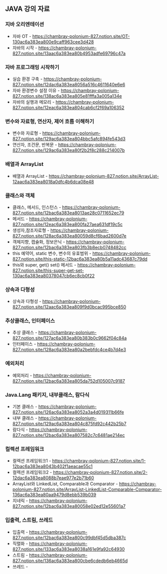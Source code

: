 ## JAVA 강의 자료

### 지바 오리엔테이션
* 자바 OT - https://chambray-polonium-827.notion.site/OT-130ac6a383ea800e9caff963cee3d428 <br>
* 자바의 시작 - https://chambray-polonium-827.notion.site/13aac6a383ea80b4953adfe69796c47a <br>

### 자바 프로그래밍 시작하기
* 실습 환경 구축 - https://chambray-polonium-827.notion.site/12dac6a383ea8056a516c4611640e6e6 <br>
* 자바 환경변수 설정 이유 - https://chambray-polonium-827.notion.site/138ac6a383ea805e81fffa3a005a134e <br>
* 자바의 실행과 메모리 - https://chambray-polonium-827.notion.site/12eac6a383ea804cab6cf2f69a106352 <br>

### 변수와 자료형, 연산자, 제어 흐름 이해하기
* 변수와 자료형 - https://chambray-polonium-827.notion.site/129ac6a383ea804bbc5afc894fe543d3 <br>
* 연산자, 조건문, 반복문 - https://chambray-polonium-827.notion.site/129ac6a383ea80f2b2f8c288c214007b <br>

### 배열과 ArrayList
* 배열과 ArrayList - https://chambray-polonium-827.notion.site/ArrayList-12aac6a383ea8018a0dfc4b6dca08e48 <br>

### 클래스와 객체
* 클래스, 메서드, 인스턴스 - https://chambray-polonium-827.notion.site/12bac6a383ea8013ae28c0711652ec79 <br>
* 메서드 - https://chambray-polonium-827.notion.site/12eac6a383ea800fa27aea631df19c5c <br>
* 생성자,참조자료형 - https://chambray-polonium-827.notion.site/128ac6a383ea80059d8cf6bad2600d7e <br>
* 객체지향, 캡슐화, 정보은닉 - https://chambray-polonium-827.notion.site/12bac6a383ea803fb3b8ecb0748482cc <br>
* this 예약어, static 변수, 변수의 유효범위 - https://chambray-polonium-827.notion.site/this-static-12bac6a383ea80b5a11adc43687c79dd <br>
* this와 super, get() set() 메서드 - https://chambray-polonium-827.notion.site/this-super-get-set-130ac6a383ea80378047cb6ec8cb0f22 <br>

### 상속과 다형성
* 상속과 다형성 - https://chambray-polonium-827.notion.site/12aac6a383ea809f9d0bcac995bce850 <br>

### 추상클래스, 인터페이스
* 추상 클래스 -  https://chambray-polonium-827.notion.site/127ac6a383ea80b383b0c9662f04c84a <br>
* 인터페이스 - https://chambray-polonium-827.notion.site/128ac6a383ea80a2bebfdc4ce4b7d4e3 <br>

### 예외처리
* 예외처리 - https://chambray-polonium-827.notion.site/12bac6a383ea805da752d105007c9187 <br>

### Java.Lang 패키지, 내부클래스, 람다식
* 기본 클래스 -  https://chambray-polonium-827.notion.site/126ac6a383ea8052a3a4d019311b66fe <br>
* 내부 클래스 - https://chambray-polonium-827.notion.site/129ac6a383ea804c875fd92c442b25b7 <br>
* 람다식 - https://chambray-polonium-827.notion.site/12bac6a383ea807582c7c6481ae214ec <br>

### 컬렉션 프레임워크
* 컬렉션 프레임워크1 - https://chambray-polonium-827.notion.site/1-12bac6a383ea8043b402f1aeacae55c1 <br>
* 컬렉션 프레임워크2 - https://chambray-polonium-827.notion.site/2-12dac6a383ea8088b7eae977e2b71b60 <br>
* ArrayList와 LinkedList, Comparable과 Comparator - https://chambray-polonium-827.notion.site/ArrayList-LinkedList-Comparable-Comparator-136ac6a383ea80aa9479d8ebb539b039 <br>
* 지네릭 - https://chambray-polonium-827.notion.site/12bac6a383ea80058e02ed12e55601a7 <br>

### 입출력, 스트림, 쓰레드
* 입출력 - https://chambray-polonium-827.notion.site/12bac6a383ea800c99dbf45d5dba387c <br>
* 직렬화 - https://chambray-polonium-827.notion.site/133ac6a383ea8038a161e9fa92c64930 <br>
* 스트림 - https://chambray-polonium-827.notion.site/136ac6a383ea800cbe6cdedb6eb4665d <br>
* 쓰레드 - <br>
